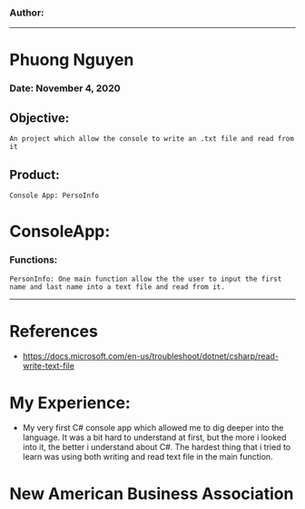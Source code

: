 ### Author:

--------
# Phuong Nguyen
### Date: November 4, 2020

## Objective: 
	An project which allow the console to write an .txt file and read from it
## Product:
	Console App: PersoInfo

# ConsoleApp:

### Functions:
	PersonInfo: One main function allow the the user to input the first name and last name into a text file and read from it.

----
# References
- https://docs.microsoft.com/en-us/troubleshoot/dotnet/csharp/read-write-text-file

# My Experience:
- My very first C# console app which allowed me to dig deeper into the language. It was a bit hard to understand at first, but the more i looked into it, the better i understand about C#. The hardest thing that i tried to learn was using both writing and read text file in the main function.

# New American Business Association

